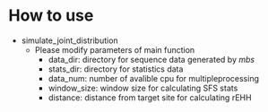 # How to use
- simulate_joint_distribution
  - Please modify parameters of main function
    - data_dir: directory for sequence data generated by *mbs*
    - stats_dir: directory for statistics data
    - data_num: number of avalible cpu for multipleprocessing
    - window_size: window size for calculating SFS stats
    - distance: distance from target site for calculating rEHH
  
